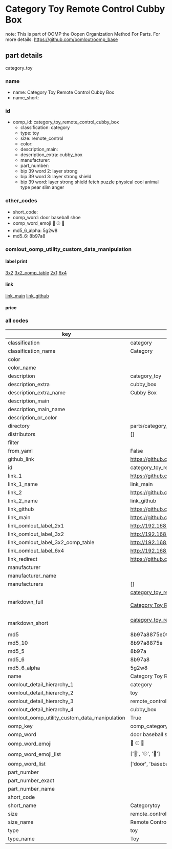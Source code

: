 # Category Toy Remote Control Cubby Box  

note: This is part of OOMP the Oopen Organization Method For Parts. For more details: https://github.com/oomlout/oomp_base

##  part details
  



category_toy



### name
* name: Category Toy Remote Control Cubby Box
* name_short: 
### id
* oomp_id: category_toy_remote_control_cubby_box
  * classification: category
  * type: toy
  * size: remote_control
  * color: 
  * description_main: 
  * description_extra: cubby_box
  * manufacturer: 
  * part_number: 
  * bip 39 word 2: layer strong
  * bip 39 word 3: layer strong shield
  * bip 39 word: layer strong shield fetch puzzle physical cool animal type pear slim anger

### other_codes
* short_code: 
* oomp_word: door baseball shoe
* oomp_word_emoji :door: :baseball: :shoe:
* md5_6_alpha: 5g2w8
* md5_6: 8b97a8






### oomlout_oomp_utility_custom_data_manipulation
#### label print
[3x2](http://192.168.1.245:1112/?label=oomp%205g2w8)
[3x2_oomp_table](http://192.168.1.108:1112/?label=oomp%205g2w8)
[2x1](http://192.168.1.242:1112/?label=oomp%205g2w8)
[6x4](http://192.168.1.55:1112/?label=oomp%205g2w8)    

#### link

[link_main](https://github.com/oomlout/oomlout_oomp_version_1_messy/tree/main/parts/category_toy_remote_control_cubby_box) [link_github](https://github.com/oomlout/oomlout_oomp_version_1_messy/tree/main/parts/category_toy_remote_control_cubby_box)                             

#### price







### all codes 
| key | value |  
| --- | --- |  
| classification | category |  
| classification_name | Category |  
| color |  |  
| color_name |  |  
| description | category_toy |  
| description_extra | cubby_box |  
| description_extra_name | Cubby Box |  
| description_main |  |  
| description_main_name |  |  
| description_or_color |   |  
| directory | parts/category_toy_remote_control_cubby_box |  
| distributors | [] |  
| filter |  |  
| from_yaml | False |  
| github_link | https://github.com/oomlout/oomlout_oomp_part_src/tree/main/parts/category_toy_remote_control_cubby_box |  
| id | category_toy_remote_control_cubby_box |  
| link_1 | https://github.com/oomlout/oomlout_oomp_version_1_messy/tree/main/parts/category_toy_remote_control_cubby_box |  
| link_1_name | link_main |  
| link_2 | https://github.com/oomlout/oomlout_oomp_version_1_messy/tree/main/parts/category_toy_remote_control_cubby_box |  
| link_2_name | link_github |  
| link_github | https://github.com/oomlout/oomlout_oomp_version_1_messy/tree/main/parts/category_toy_remote_control_cubby_box |  
| link_main | https://github.com/oomlout/oomlout_oomp_version_1_messy/tree/main/parts/category_toy_remote_control_cubby_box |  
| link_oomlout_label_2x1 | http://192.168.1.242:1112/?label=oomp%205g2w8 |  
| link_oomlout_label_3x2 | http://192.168.1.245:1112/?label=oomp%205g2w8 |  
| link_oomlout_label_3x2_oomp_table | http://192.168.1.108:1112/?label=oomp%205g2w8 |  
| link_oomlout_label_6x4 | http://192.168.1.55:1112/?label=oomp%205g2w8 |  
| link_redirect | https://github.com/oomlout/oomlout_oomp_version_1_messy/tree/main/parts/category_toy_remote_control_cubby_box |  
| manufacturer |  |  
| manufacturer_name |  |  
| manufacturers | [] |  
| markdown_full | [category_toy_remote_control_cubby_box](none)<br>[](none)<br>[Category Toy Remote Control Cubby Box](none)<br><br> |  
| markdown_short | [category_toy_remote_control_cubby_box](none)<br><br> |  
| md5 | 8b97a8875e0905fa8fd775558b75cbf2 |  
| md5_10 | 8b97a8875e |  
| md5_5 | 8b97a |  
| md5_6 | 8b97a8 |  
| md5_6_alpha | 5g2w8 |  
| name | Category Toy Remote Control Cubby Box |  
| oomlout_detail_hierarchy_1 | category |  
| oomlout_detail_hierarchy_2 | toy |  
| oomlout_detail_hierarchy_3 | remote_control |  
| oomlout_detail_hierarchy_4 | cubby_box |  
| oomlout_oomp_utility_custom_data_manipulation | True |  
| oomp_key | oomp_category_toy_remote_control_cubby_box |  
| oomp_word | door baseball shoe |  
| oomp_word_emoji | :door: :baseball: :shoe: |  
| oomp_word_emoji_list | [':door:', ':baseball:', ':shoe:'] |  
| oomp_word_list | ['door', 'baseball', 'shoe'] |  
| part_number |  |  
| part_number_exact |  |  
| part_number_name |  |  
| short_code |  |  
| short_name | Categorytoy |  
| size | remote_control |  
| size_name | Remote Control |  
| type | toy |  
| type_name | Toy |  
